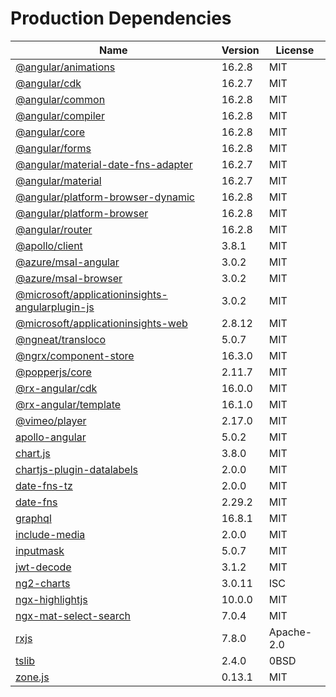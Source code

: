 # Production Dependencies

  | Name | Version | License |
  | ---- | ------- | ------- |
  | [@angular/animations](https://github.com/angular/angular) | 16.2.8 | MIT |
| [@angular/cdk](https://github.com/angular/components) | 16.2.7 | MIT |
| [@angular/common](https://github.com/angular/angular) | 16.2.8 | MIT |
| [@angular/compiler](https://github.com/angular/angular) | 16.2.8 | MIT |
| [@angular/core](https://github.com/angular/angular) | 16.2.8 | MIT |
| [@angular/forms](https://github.com/angular/angular) | 16.2.8 | MIT |
| [@angular/material-date-fns-adapter](https://github.com/angular/components) | 16.2.7 | MIT |
| [@angular/material](https://github.com/angular/components) | 16.2.7 | MIT |
| [@angular/platform-browser-dynamic](https://github.com/angular/angular) | 16.2.8 | MIT |
| [@angular/platform-browser](https://github.com/angular/angular) | 16.2.8 | MIT |
| [@angular/router](https://github.com/angular/angular) | 16.2.8 | MIT |
| [@apollo/client](https://github.com/apollographql/apollo-client) | 3.8.1 | MIT |
| [@azure/msal-angular](https://github.com/AzureAD/microsoft-authentication-library-for-js) | 3.0.2 | MIT |
| [@azure/msal-browser](https://github.com/AzureAD/microsoft-authentication-library-for-js) | 3.0.2 | MIT |
| [@microsoft/applicationinsights-angularplugin-js](https://github.com/microsoft/applicationinsights-angularplugin-js) | 3.0.2 | MIT |
| [@microsoft/applicationinsights-web](https://github.com/microsoft/ApplicationInsights-JS) | 2.8.12 | MIT |
| [@ngneat/transloco](https://github.com/ngneat/transloco) | 5.0.7 | MIT |
| [@ngrx/component-store](https://github.com/ngrx/platform) | 16.3.0 | MIT |
| [@popperjs/core](https://github.com/popperjs/popper-core) | 2.11.7 | MIT |
| [@rx-angular/cdk](https://github.com/rx-angular/rx-angular) | 16.0.0 | MIT |
| [@rx-angular/template](https://github.com/rx-angular/rx-angular) | 16.1.0 | MIT |
| [@vimeo/player](https://github.com/vimeo/player.js) | 2.17.0 | MIT |
| [apollo-angular](https://github.com/kamilkisiela/apollo-angular) | 5.0.2 | MIT |
| [chart.js](https://github.com/chartjs/Chart.js) | 3.8.0 | MIT |
| [chartjs-plugin-datalabels](https://github.com/chartjs/chartjs-plugin-datalabels) | 2.0.0 | MIT |
| [date-fns-tz](https://github.com/marnusw/date-fns-tz) | 2.0.0 | MIT |
| [date-fns](https://github.com/date-fns/date-fns) | 2.29.2 | MIT |
| [graphql](https://github.com/graphql/graphql-js) | 16.8.1 | MIT |
| [include-media](https://github.com/eduardoboucas/include-media) | 2.0.0 | MIT |
| [inputmask](https://github.com/RobinHerbots/Inputmask) | 5.0.7 | MIT |
| [jwt-decode](https://github.com/auth0/jwt-decode) | 3.1.2 | MIT |
| [ng2-charts](https://github.com/valor-software/ng2-charts) | 3.0.11 | ISC |
| [ngx-highlightjs](https://github.com/murhafsousli/ngx-highlightjs) | 10.0.0 | MIT |
| [ngx-mat-select-search](https://github.com/bithost-gmbh/ngx-mat-select-search) | 7.0.4 | MIT |
| [rxjs](https://github.com/reactivex/rxjs) | 7.8.0 | Apache-2.0 |
| [tslib](https://github.com/Microsoft/tslib) | 2.4.0 | 0BSD |
| [zone.js](https://github.com/angular/angular) | 0.13.1 | MIT |
